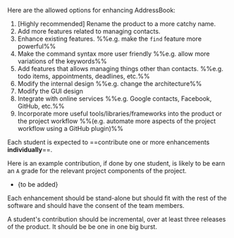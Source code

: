 Here are the allowed options for enhancing AddressBook:

1. [Highly recommended] Rename the product to a more catchy name.
1. Add more features related to managing contacts. 
1. Enhance existing features. %%e.g. make the `find` feature more powerful%%
1. Make the command syntax more user friendly %%e.g. allow more variations of the keywords%%
1. Add features that allows managing things other than contacts. %%e.g. todo items, appointments, deadlines, etc.%%
1. Modify the internal design %%e.g. change the architecture%%
1. Modify the GUI design
1. Integrate with online services %%e.g. Google contacts, Facebook, GitHub, etc.%%
1. Incorporate more useful tools/libraries/frameworks into the product or the project workflow %%(e.g. automate more aspects of the project workflow using a GitHub plugin)%%
 
Each student is expected to ==contribute one or more enhancements **individually**==.

Here is an example contribution, if done by one student, is likely to be earn an `A` grade for the relevant project components of the project.
* {to be added}

Each enhancement should be stand-alone but should fit with the rest of the software and should have the consent of the team members.

A student's contribution should be incremental, over at least three releases of the product. It should be be one in one big burst.
